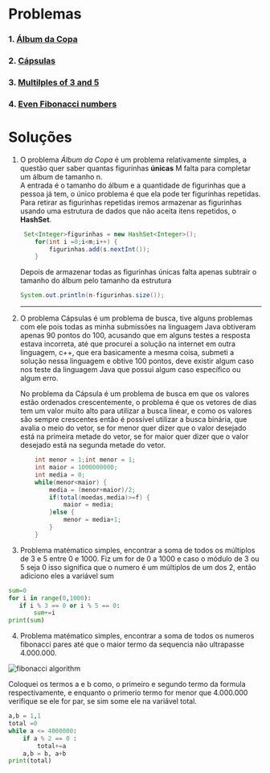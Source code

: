 Problemas
===============

 ### 1. [Álbum da Copa](https://olimpiada.ic.unicamp.br/pratique/pj/2018/f1/album/)
 ### 2. [Cápsulas](https://olimpiada.ic.unicamp.br/pratique/pj/2018/f2/capsulas/)
 ### 3. [Multilples of 3 and 5](https://projecteuler.net/problem=1)
 ### 4. [Even Fibonacci numbers](https://projecteuler.net/problem=2)
 
Soluções
===============
1) 
    O problema *Álbum da Copa* é um problema relativamente simples, a questão quer saber quantas figurinhas **únicas** M falta para completar um álbum de tamanho n.  
    A entrada é o tamanho do álbum e a quantidade de figurinhas que a pessoa já tem, o único problema é que ela pode ter figurinhas repetidas.
    Para retirar as figurinhas repetidas iremos armazenar as figurinhas usando uma estrutura de dados que não aceita itens repetidos, o **HashSet**.
    ``` java
     Set<Integer>figurinhas = new HashSet<Integer>();
        for(int i =0;i<m;i++) {
        	figurinhas.add(s.nextInt());
        }
    ```
    Depois de armazenar todas as figurinhas únicas falta apenas subtrair o tamanho do álbum pelo tamanho da estrutura
    ``` java
    System.out.println(n-figurinhas.size());
    ```
    <hr>
2) O problema Cápsulas é um problema de busca, tive alguns problemas com ele pois todas as minha submissões na linguagem Java obtiveram apenas 90 pontos do 100, acusando que em alguns testes a resposta estava incorreta, até que procurei a solução na internet em outra linguagem, c++, que era basicamente a mesma coisa, submeti a solução nessa linguagem e obtive 100 pontos, deve existir algum caso nos teste da linguagem Java que possui algum caso específico ou algum erro. 


    No problema da Cápsula é um problema de busca em que os valores estão ordenados crescentemente, o problema é que os vetores de dias tem um valor muito alto para utilizar a busca linear, e como os valores são sempre crescentes então é possível utilizar a busca binária, que avalia o meio do vetor, se for menor quer dizer que o valor desejado está na primeira metade do vetor, se for maior quer dizer que o valor desejado está na segunda metade do vetor.
    ``` java
        int menor = 1;int menor = 1;
        int maior = 1000000000;
        int media = 0;
        while(menor<maior) {
        	media = (menor+maior)/2;
        	if(total(moedas,media)>=f) {
        		maior = media;
        	}else {
        		menor = media+1;
        	}
        }        
    ```
    
3. Problema matématico simples, encontrar a soma de todos os múltiplos de 3 e 5 entre 0 e 1000. Fiz um for de 0 a 1000 e caso o módulo de 3 ou 5 seja 0 isso significa que o numero é um múltiplos de um dos 2, então adiciono eles a variável sum
 ```python
sum=0
for i in range(0,1000):
    if i % 3 == 0 or i % 5 == 0:
        sum+=i    
print(sum)
 ```
    
4. Problema matématico simples, encontrar a soma de todos os numeros fibonacci pares até que o maior termo da sequencia não ultrapasse 4.000.000.


![fibonacci algorithm](http://www.cs.utsa.edu/~wagner/CS3343/fib/f1.png "Logo Title Text 1")

Coloquei os termos a e b como, o primeiro e segundo termo da formula respectivamente, e enquanto o primerio termo for menor que 4.000.000 verifique se ele for par, se sim some ele na variável total.

``` python
a,b = 1,1
total =0
while a <= 4000000:
    if a % 2 == 0 :
        total+=a
    a,b = b, a+b
print(total)
```
